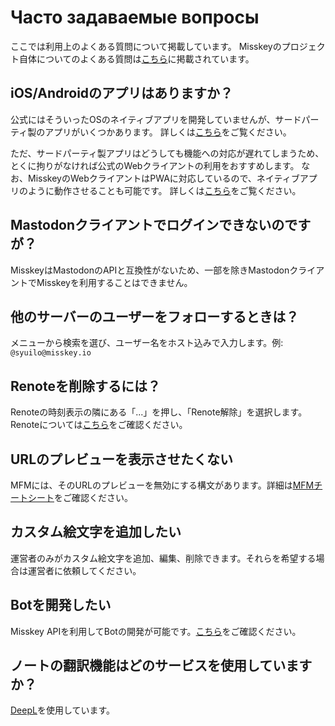 # Часто задаваемые вопросы
ここでは利用上のよくある質問について掲載しています。 Misskeyのプロジェクト自体についてのよくある質問は[こちら](./misskey)に掲載されています。

## iOS/Androidのアプリはありますか？
公式にはそういったOSのネイティブアプリを開発していませんが、サードパーティ製のアプリがいくつかあります。 詳しくは[こちら](./apps)をご覧ください。

ただ、サードパーティ製アプリはどうしても機能への対応が遅れてしまうため、とくに拘りがなければ公式のWebクライアントの利用をおすすめします。 なお、MisskeyのWebクライアントはPWAに対応しているので、ネイティブアプリのように動作させることも可能です。 詳しくは[こちら](todo)をご覧ください。

## Mastodonクライアントでログインできないのですが？
MisskeyはMastodonのAPIと互換性がないため、一部を除きMastodonクライアントでMisskeyを利用することはできません。

## 他のサーバーのユーザーをフォローするときは？
メニューから検索を選び、ユーザー名をホスト込みで入力します。例: `@syuilo@misskey.io`

## Renoteを削除するには？
Renoteの時刻表示の隣にある「...」を押し、「Renote解除」を選択します。 Renoteについては[こちら](../features/note)をご確認ください。

## URLのプレビューを表示させたくない
MFMには、そのURLのプレビューを無効にする構文があります。詳細は[MFMチートシート](/mfm-cheat-sheet)をご確認ください。

## カスタム絵文字を追加したい
運営者のみがカスタム絵文字を追加、編集、削除できます。それらを希望する場合は運営者に依頼してください。

## Botを開発したい
Misskey APIを利用してBotの開発が可能です。[こちら](../advanced/develop-bot)をご確認ください。

## ノートの翻訳機能はどのサービスを使用していますか？
[DeepL](https://www.deepl.com/)を使用しています。
